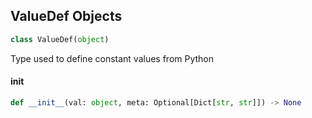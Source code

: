 ## ValueDef Objects

```python
class ValueDef(object)
```

Type used to define constant values from Python

<a id="unreal.ValueDef.__init__"></a>

#### __init__

```python
def __init__(val: object, meta: Optional[Dict[str, str]]) -> None
```

<a id="unreal.PropertyDef"></a>
